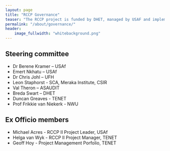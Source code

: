 ```yaml
---
layout: page
title: "RCCP Governance"
teaser: "The RCCP project is funded by DHET, managed by USAF and implemented by TENET. A steering committee provides oversight."
permalink: "/about/governance/"
header: 
    image_fullwidth: "whitebackground.png"
---
```

## Steering committee

- Dr Berene Kramer – USAf
- Emert Nkhatu – USAf
- Dr Chris Johl – UFH
- Leon Staphorst  - SCA, Meraka Institute, CSIR
- Val Theron – ASAUDIT
- Breda Swart – DHET
- Duncan Greaves  - TENET
- Prof Frikkie van Niekerk  - NWU

## Ex Officio members

- Michael Acres  - RCCP II Project Leader, USAf
- Helga van Wyk  - RCCP II Project Manager, TENET
- Geoff Hoy  - Project Management  Porfolio, TENET
